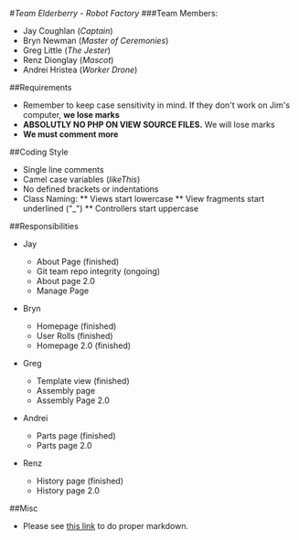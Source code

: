 #_Team Elderberry - Robot Factory_
###Team Members:
* Jay Coughlan (_Captain_)
* Bryn Newman (_Master of Ceremonies_)
* Greg Little (_The Jester_)
* Renz Dionglay (_Mascot_)
* Andrei Hristea (_Worker Drone_)

##Requirements
* Remember to keep case sensitivity in mind. If they don't work on Jim's computer, __we lose marks__
* __ABSOLUTLY NO PHP ON VIEW SOURCE FILES.__ We will lose marks
* __We must comment more__

##Coding Style
* Single line comments
* Camel case variables (_likeThis_)
* No defined brackets or indentations
* Class Naming:
** Views start lowercase
** View fragments start underlined ("_")
** Controllers start uppercase

##Responsibilities
* Jay
    * About Page (finished)
    * Git team repo integrity (ongoing)
    * About page 2.0
    * Manage Page

* Bryn
    * Homepage (finished)
    * User Rolls (finished)
    * Homepage 2.0 (finished)

* Greg
    * Template view (finished)
    * Assembly page
    * Assembly Page 2.0

* Andrei
    * Parts page (finished)
    * Parts page 2.0

* Renz
    * History page (finished)
    * History page 2.0

##Misc
* Please see [this link](https://guides.github.com/features/mastering-markdown/) to do proper markdown.